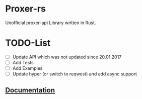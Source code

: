 # Proxer-rs

Unofficial proxer-api Library written in Rust.

# TODO-List
- [ ] Update API which was not updated since 20.01.2017
- [ ] Add Tests
- [ ] Add Examples
- [ ] Update hyper (or switch to reqwest) and add async support

## [Documentation](https://souryo.github.io/proxer-rs/proxer/index.html)
